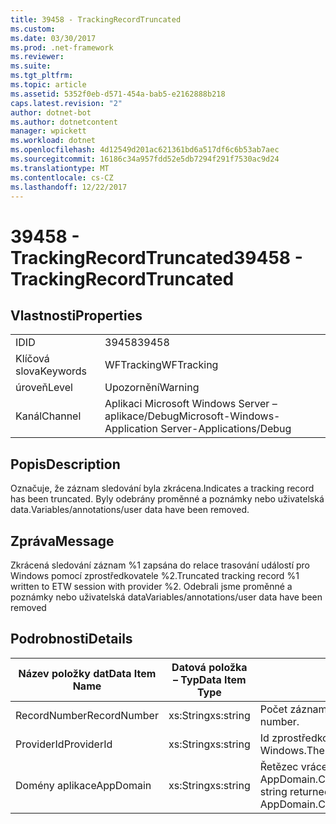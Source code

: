 ```yaml
---
title: 39458 - TrackingRecordTruncated
ms.custom: 
ms.date: 03/30/2017
ms.prod: .net-framework
ms.reviewer: 
ms.suite: 
ms.tgt_pltfrm: 
ms.topic: article
ms.assetid: 5352f0eb-d571-454a-bab5-e2162888b218
caps.latest.revision: "2"
author: dotnet-bot
ms.author: dotnetcontent
manager: wpickett
ms.workload: dotnet
ms.openlocfilehash: 4d12549d201ac621361bd6a517df6c6b53ab7aec
ms.sourcegitcommit: 16186c34a957fdd52e5db7294f291f7530ac9d24
ms.translationtype: MT
ms.contentlocale: cs-CZ
ms.lasthandoff: 12/22/2017
---
```

# <a name="39458---trackingrecordtruncated"></a><span data-ttu-id="566fe-102">39458 - TrackingRecordTruncated</span><span class="sxs-lookup"><span data-stu-id="566fe-102">39458 - TrackingRecordTruncated</span></span>
## <a name="properties"></a><span data-ttu-id="566fe-103">Vlastnosti</span><span class="sxs-lookup"><span data-stu-id="566fe-103">Properties</span></span>  
  
|||  
|-|-|  
|<span data-ttu-id="566fe-104">ID</span><span class="sxs-lookup"><span data-stu-id="566fe-104">ID</span></span>|<span data-ttu-id="566fe-105">39458</span><span class="sxs-lookup"><span data-stu-id="566fe-105">39458</span></span>|  
|<span data-ttu-id="566fe-106">Klíčová slova</span><span class="sxs-lookup"><span data-stu-id="566fe-106">Keywords</span></span>|<span data-ttu-id="566fe-107">WFTracking</span><span class="sxs-lookup"><span data-stu-id="566fe-107">WFTracking</span></span>|  
|<span data-ttu-id="566fe-108">úroveň</span><span class="sxs-lookup"><span data-stu-id="566fe-108">Level</span></span>|<span data-ttu-id="566fe-109">Upozornění</span><span class="sxs-lookup"><span data-stu-id="566fe-109">Warning</span></span>|  
|<span data-ttu-id="566fe-110">Kanál</span><span class="sxs-lookup"><span data-stu-id="566fe-110">Channel</span></span>|<span data-ttu-id="566fe-111">Aplikaci Microsoft Windows Server – aplikace/Debug</span><span class="sxs-lookup"><span data-stu-id="566fe-111">Microsoft-Windows-Application Server-Applications/Debug</span></span>|  
  
## <a name="description"></a><span data-ttu-id="566fe-112">Popis</span><span class="sxs-lookup"><span data-stu-id="566fe-112">Description</span></span>  
 <span data-ttu-id="566fe-113">Označuje, že záznam sledování byla zkrácena.</span><span class="sxs-lookup"><span data-stu-id="566fe-113">Indicates a tracking record has been truncated.</span></span> <span data-ttu-id="566fe-114">Byly odebrány proměnné a poznámky nebo uživatelská data.</span><span class="sxs-lookup"><span data-stu-id="566fe-114">Variables/annotations/user data have been removed.</span></span>  
  
## <a name="message"></a><span data-ttu-id="566fe-115">Zpráva</span><span class="sxs-lookup"><span data-stu-id="566fe-115">Message</span></span>  
 <span data-ttu-id="566fe-116">Zkrácená sledování záznam %1 zapsána do relace trasování událostí pro Windows pomocí zprostředkovatele %2.</span><span class="sxs-lookup"><span data-stu-id="566fe-116">Truncated tracking record %1 written to ETW session with provider %2.</span></span> <span data-ttu-id="566fe-117">Odebrali jsme proměnné a poznámky nebo uživatelská data</span><span class="sxs-lookup"><span data-stu-id="566fe-117">Variables/annotations/user data have been removed</span></span>  
  
## <a name="details"></a><span data-ttu-id="566fe-118">Podrobnosti</span><span class="sxs-lookup"><span data-stu-id="566fe-118">Details</span></span>  
  
|<span data-ttu-id="566fe-119">Název položky dat</span><span class="sxs-lookup"><span data-stu-id="566fe-119">Data Item Name</span></span>|<span data-ttu-id="566fe-120">Datová položka – Typ</span><span class="sxs-lookup"><span data-stu-id="566fe-120">Data Item Type</span></span>|<span data-ttu-id="566fe-121">Popis</span><span class="sxs-lookup"><span data-stu-id="566fe-121">Description</span></span>|  
|--------------------|--------------------|-----------------|  
|<span data-ttu-id="566fe-122">RecordNumber</span><span class="sxs-lookup"><span data-stu-id="566fe-122">RecordNumber</span></span>|<span data-ttu-id="566fe-123">xs:String</span><span class="sxs-lookup"><span data-stu-id="566fe-123">xs:string</span></span>|<span data-ttu-id="566fe-124">Počet záznamů sledování.</span><span class="sxs-lookup"><span data-stu-id="566fe-124">The tracking record number.</span></span>|  
|<span data-ttu-id="566fe-125">ProviderId</span><span class="sxs-lookup"><span data-stu-id="566fe-125">ProviderId</span></span>|<span data-ttu-id="566fe-126">xs:String</span><span class="sxs-lookup"><span data-stu-id="566fe-126">xs:string</span></span>|<span data-ttu-id="566fe-127">Id zprostředkovatele trasování událostí pro Windows.</span><span class="sxs-lookup"><span data-stu-id="566fe-127">The ETW provider id.</span></span>|  
|<span data-ttu-id="566fe-128">Domény aplikace</span><span class="sxs-lookup"><span data-stu-id="566fe-128">AppDomain</span></span>|<span data-ttu-id="566fe-129">xs:String</span><span class="sxs-lookup"><span data-stu-id="566fe-129">xs:string</span></span>|<span data-ttu-id="566fe-130">Řetězec vrácený AppDomain.CurrentDomain.FriendlyName.</span><span class="sxs-lookup"><span data-stu-id="566fe-130">The string returned by AppDomain.CurrentDomain.FriendlyName.</span></span>|
